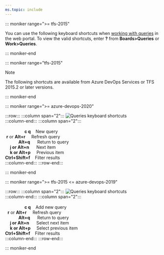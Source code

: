 ```yaml
---
ms.topic: include
---
```



<a id="queries-web-portal-shortcuts"></a>


::: moniker range=">= tfs-2015"


You can use the following keyboard shortcuts when [working with queries](/azure/devops/boards/queries/using-queries) in the web portal. To view the valid shortcuts, enter **?** from **Boards>Queries** or **Work>Queries**. 

::: moniker-end  

::: moniker range="tfs-2015"  
> [!NOTE]  
> The following shortcuts are available from Azure DevOps Services or TFS 2015.2 or later versions.  

::: moniker-end  



::: moniker range=">= azure-devops-2020"


:::row:::
   :::column span="2":::
      ![Queries keyboard shortcuts](/azure/devops/media/keyboard-shortcuts/queries-shortcuts-cloud.png)  
   :::column-end:::
   :::column span="2":::
      <br/> <br/> 
      &nbsp;&nbsp;&nbsp;&nbsp;&nbsp;&nbsp;&nbsp;&nbsp;&nbsp;&nbsp;&nbsp;&nbsp;&nbsp;&nbsp;&nbsp;&nbsp;**c q**&nbsp;&nbsp;&nbsp;&nbsp;New query  
      &nbsp;**r** or **Alt+r**&nbsp;&nbsp;&nbsp;&nbsp;&nbsp;Refresh query  
      &nbsp;&nbsp;&nbsp;&nbsp;&nbsp;&nbsp;&nbsp;&nbsp;&nbsp;&nbsp;&nbsp;**Alt+q**&nbsp;&nbsp;&nbsp;&nbsp;&nbsp;&nbsp;Return to query  
      &nbsp;&nbsp;&nbsp;&nbsp;**j or Alt+n**&nbsp;&nbsp;&nbsp;&nbsp;&nbsp;&nbsp;Next item  
      &nbsp;&nbsp;&nbsp;&nbsp;**k or Alt+p**&nbsp;&nbsp;&nbsp;&nbsp;&nbsp;Previous item  
      **Ctrl+Shift+f**&nbsp;&nbsp;&nbsp;&nbsp;Filter results  
   :::column-end:::
:::row-end:::
 
::: moniker-end



::: moniker range=">= tfs-2015 <= azure-devops-2019"


:::row:::
   :::column span="2":::
      ![Queries keyboard shortcuts](/azure/devops/media/keyboard-shortcuts/queries-new-shortcut.png)  
   :::column-end:::
   :::column span="2":::
      <br/> <br/> 
      &nbsp;&nbsp;&nbsp;&nbsp;&nbsp;&nbsp;&nbsp;&nbsp;&nbsp;&nbsp;&nbsp;&nbsp;&nbsp;&nbsp;&nbsp;&nbsp;**c q**&nbsp;&nbsp;&nbsp;&nbsp;Add new query  
      &nbsp;&nbsp;**r** or **Alt+r**&nbsp;&nbsp;&nbsp;&nbsp;&nbsp;Refresh query  
      &nbsp;&nbsp;&nbsp;&nbsp;&nbsp;&nbsp;&nbsp;&nbsp;&nbsp;&nbsp;&nbsp;**Alt+q**&nbsp;&nbsp;&nbsp;&nbsp;&nbsp;&nbsp;Return to query  
      &nbsp;&nbsp;&nbsp;&nbsp;**j or Alt+n**&nbsp;&nbsp;&nbsp;&nbsp;&nbsp;&nbsp;Select next item  
      &nbsp;&nbsp;&nbsp;&nbsp;**k or Alt+p**&nbsp;&nbsp;&nbsp;&nbsp;&nbsp;Select previous item  
      **Ctrl+Shift+f**&nbsp;&nbsp;&nbsp;&nbsp;Filter results  
   :::column-end:::
:::row-end:::
 
::: moniker-end
 